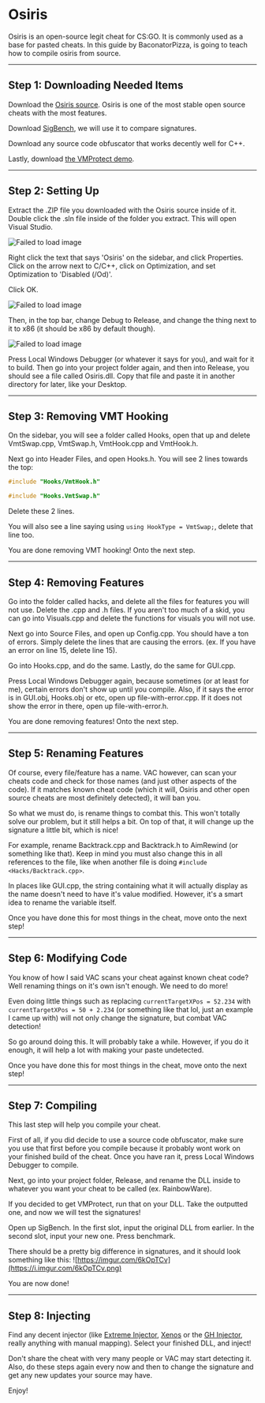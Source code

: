 # Osiris

Osiris is an open-source legit cheat for CS:GO. It is commonly used as a base for pasted cheats. In this guide by BaconatorPizza, is going to teach how to compile osiris from source.

***

## Step 1: Downloading Needed Items

Download the [Osiris source](https://github.com/danielkrupinski/Osiris). Osiris is one of the most stable open source cheats with the most features.

Download [SigBench](https://www.unknowncheats.me/forum/anti-cheat-bypass/167449-sigbench-test-binary-signature-scans.html), we will use it to compare signatures.

Download any source code obfuscator that works decently well for C++.

Lastly, download [the VMProtect demo](https://vmpsoft.com/purchase/buy-online/).

***

## Step 2: Setting Up

Extract the .ZIP file you downloaded with the Osiris source inside of it. Double click the .sln file inside of the folder you extract. This will open Visual Studio.

![Failed to load image](https://preview.redd.it/1ec9jyqmthi51.png?width=658&format=png&auto=webp&s=6f354cdbff8ddc923a9bea990ad43305fa0feeb4)

Right click the text that says 'Osiris' on the sidebar, and click Properties. Click on the arrow next to C/C++, click on Optimization, and set Optimization to 'Disabled (/Od)'.

Click OK.

![Failed to load image](https://preview.redd.it/7uc4dzumr8y31.png?width=846&format=png&auto=webp&s=a98d79a9cdd273c142cfe4c6101f10ab63119835)

Then, in the top bar, change Debug to Release, and change the thing next to it to x86 (it should be x86 by default though).

![Failed to load image](https://preview.redd.it/pyn1lr6yuhi51.png?width=320&format=png&auto=webp&s=627d3c4b81f3390e18a3457039f18872eec24e93)

Press Local Windows Debugger (or whatever it says for you), and wait for it to build. Then go into your project folder again, and then into Release, you should see a file called Osiris.dll. Copy that file and paste it in another directory for later, like your Desktop.

***

## Step 3: Removing VMT Hooking

On the sidebar, you will see a folder called Hooks, open that up and delete VmtSwap.cpp, VmtSwap.h, VmtHook.cpp and VmtHook.h.

Next go into Header Files, and open Hooks.h. You will see 2 lines towards the top:

```cpp
#include "Hooks/VmtHook.h"

#include "Hooks.VmtSwap.h"
```

Delete these 2 lines.

You will also see a line saying using `using HookType = VmtSwap;`, delete that line too.

You are done removing VMT hooking! Onto the next step.

***

## Step 4: Removing Features

Go into the folder called hacks, and delete all the files for features you will not use. Delete the .cpp and .h files. If you aren't too much of a skid, you can go into Visuals.cpp and delete the functions for visuals you will not use.

Next go into Source Files, and open up Config.cpp. You should have a ton of errors. Simply delete the lines that are causing the errors. (ex. If you have an error on line 15, delete line 15).

Go into Hooks.cpp, and do the same. Lastly, do the same for GUI.cpp.

Press Local Windows Debugger again, because sometimes (or at least for me), certain errors don't show up until you compile. Also, if it says the error is in GUI.obj, Hooks.obj or etc, open up file-with-error.cpp. If it does not show the error in there, open up file-with-error.h.

You are done removing features! Onto the next step.

***

## Step 5: Renaming Features

Of course, every file/feature has a name. VAC however, can scan your cheats code and check for those names (and just other aspects of the code). If it matches known cheat code (which it will, Osiris and other open source cheats are most definitely detected), it will ban you.

So what we must do, is rename things to combat this. This won't totally solve our problem, but it still helps a bit. On top of that, it will change up the signature a little bit, which is nice!

For example, rename Backtrack.cpp and Backtrack.h to AimRewind (or something like that). Keep in mind you must also change this in all references to the file, like when another file is doing `#include <Hacks/Backtrack.cpp>`.

In places like GUI.cpp, the string containing what it will actually display as the name doesn't need to have it's value modified. However, it's a smart idea to rename the variable itself.

Once you have done this for most things in the cheat, move onto the next step!

***

## Step 6: Modifying Code

You know of how I said VAC scans your cheat against known cheat code? Well renaming things on it's own isn't enough. We need to do more!

Even doing little things such as replacing `currentTargetXPos = 52.234` with `currentTargetXPos = 50 + 2.234` (or something like that lol, just an example I came up with) will not only change the signature, but combat VAC detection!

So go around doing this. It will probably take a while. However, if you do it enough, it will help a lot with making your paste undetected.

Once you have done this for most things in the cheat, move onto the next step!

***

## Step 7: Compiling

This last step will help you compile your cheat.

First of all, if you did decide to use a source code obfuscator, make sure you use that first before you compile because it probably wont work on your finished build of the cheat. Once you have ran it, press Local Windows Debugger to compile.

Next, go into your project folder, Release, and rename the DLL inside to whatever you want your cheat to be called (ex. RainbowWare).

If you decided to get VMProtect, run that on your DLL. Take the outputted one, and now we will test the signatures!

Open up SigBench. In the first slot, input the original DLL from earlier. In the second slot, input your new one. Press benchmark.

There should be a pretty big difference in signatures, and it should look something like this: ![https://imgur.com/6kOpTCv](https://i.imgur.com/6kOpTCv.png)

You are now done!

***

## Step 8: Injecting

Find any decent injector (like [Extreme Injector](http://www.extreme-injector.com/#:~:text=Extreme%20Injector%20is%20a%20small,the%20hacking%20of%20computer%20games.), [Xenos](https://www.unknowncheats.me/forum/general-programming-and-reversing/124013-xenos-injector-v2-3-2-a.html) or the [GH Injector](https://guidedhacking.com/resources/guided-hacking-dll-injector.4/), really anything with manual mapping). Select your finished DLL, and inject!

Don't share the cheat with very many people or VAC may start detecting it. Also, do these steps again every now and then to change the signature and get any new updates your source may have.

Enjoy!
